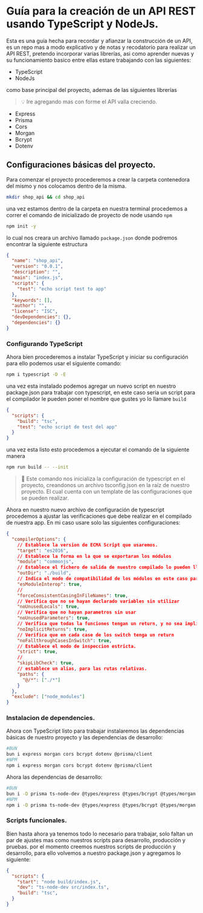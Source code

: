 # Guía para la creación de un API REST usando TypeScript y NodeJs.

Esta es una guía hecha para recordar y afianzar la construcción de un API, es un repo mas a modo explicativo y de notas y recodatorio para realizar un API REST, pretendo incorporar varias librerías, asi como aprender nuevas y su funcionamiento basico entre ellas estare trabajando con las siguientes:

- TypeScript
- NodeJs

como base principal del proyecto, ademas de las siguientes librerías
> 💡 Ire agregando mas con forme el API valla creciendo.

- Express
- Prisma
- Cors
- Morgan
- Bcrypt
- Dotenv

## Configuraciones básicas del proyecto.

Para comenzar el proyecto procederemos a crear la carpeta contenedora del mismo y nos colocamos dentro de la misma.

```bash
mkdir shop_api && cd shop_api
```
una vez estamos dentro de la carpeta en nuestra terminal procedemos a correr el comando de inicializado de proyecto de node usando ```npm```

```bash
npm init -y
```

lo cual nos creara un archivo llamado ```package.json``` donde podremos encontrar la siguiente estructura

```json
{
  "name": "shop_api",
  "version": "0.0.1",
  "description": "",
  "main": "index.js",
  "scripts": {
    "test": "echo script test to app"
  },
  "keywords": [],
  "author": "",
  "license": "ISC",
  "devDependencies": {},
  "dependencies": {}
}
```

### Configurando TypeScript

Ahora bien procederemos a instalar TypeScript y iniciar su configuración para ello podemos usar el siguiente comando:

```bash
npm i typescript -D -E
```

una vez esta instalado podemos agregar un nuevo script en nuestro package.json para trabajar con typescript, en este caso seria un script para el compilador le pueden poner el nombre que gustes yo lo llamare ```build```

```json
{
  "scripts": {
    "build": "tsc",
    "test": "echo script de test del app"
  }
}
```

una vez esta listo esto procedemos a ejecutar el comando de la siguiente manera

```bash
npm run build -- --init
```
> 🔎 Este comando nos inicializa la configuración de typescript en el proyecto, creandonos un archivo tsconfig.json en la raíz de nuestro proyecto. El cual cuenta con un template de las configuraciones que se pueden realizar.

Ahora en nuestro nuevo archivo de configuración de typescript procedemos a ajustar las verificaciones que debe realizar en el compilado de nuestra app. En mi caso usare solo las siguientes configuraciones:

```json
{
  "compilerOptions": {
    // Establece la version de ECMA Script que usaremos.
    "target": "es2016", 
    // Establece la forma en la que se exportaran los módulos
    "module": "commonjs",
    // Establece el fichero de salida de nuestro compilado lo pueden llamar como gusten por convención se le suele llamar dist 
    "outDir": "./build", 
    // Indica el modo de compatibilidad de los módulos en este caso para que puede trabajar con las 2 formas.
    "esModuleInterop": true,
    //
    "forceConsistentCasingInFileNames": true,
    // Verifica que no se hayan declarado variables sin utilizar
    "noUnusedLocals": true,
    // Verifica que no hayan parametros sin usar
    "noUnusedParameters": true,
    // Verifica que todas la funciones tengan un return, y no sea implícito.
    "noImplicitReturns": true,
    // Verifica que en cada case de los switch tenga un return
    "noFallthroughCasesInSwitch": true,
    // Establece el modo de inspeccion estricta.
    "strict": true,
    //
    "skipLibCheck": true,
    // establece un alias, para las rutas relativas.
    "paths": {
      "@/*": ["./*"]
    }
  },
  "exclude": ["node_modules"]
}
```

### Instalacion de dependencies.

Ahora con TypeScript listo para trabajar instalaremos las dependencias básicas de nuestro proyecto y las dependencias de desarrollo:

```bash
#BUN
bun i express morgan cors bcrypt dotenv @prisma/client
#NPM
npm i express morgan cors bcrypt dotenv @prisma/client
```
Ahora las dependencias de desarrollo:

```bash
#BUN
bun i -D prisma ts-node-dev @types/express @types/bcrypt @types/morgan @types/cors
#NPM
npm i -D prisma ts-node-dev @types/express @types/bcrypt @types/morgan @types/cors
```

### Scripts funcionales.

Bien hasta ahora ya tenemos todo lo necesario para trabajar, solo faltan un par de ajustes mas como nuestros scripts para desarrollo, producción y pruebas. por el momento creemos nuestros scripts de producción y desarrollo, para ello volvemos a nuestro package.json y agregamos lo siguiente:

```json
{
  "scripts": {
    "start": "node build/index.js", 
    "dev": "ts-node-dev src/index.ts",
    "build": "tsc",
  }
}
```

